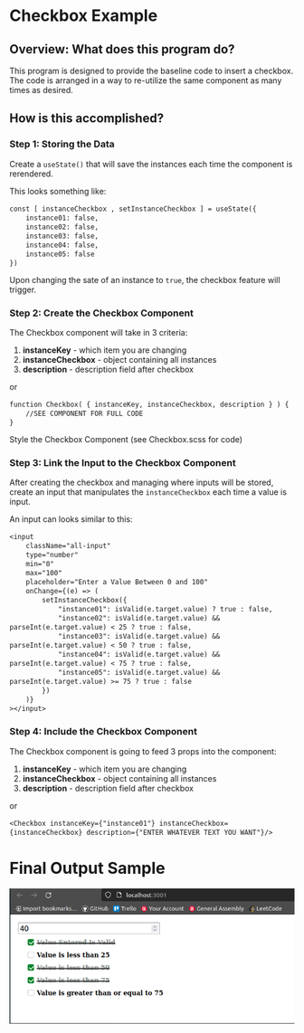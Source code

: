 # Checkbox Example

## Overview: What does this program do?
This program is designed to provide the baseline code to insert a checkbox.  The code is arranged in a way to re-utilize the same component as many times as desired.

## How is this accomplished?

### Step 1: Storing the Data
Create a `useState()` that will save the instances each time the component is rerendered.  

This looks something like: 
```
const [ instanceCheckbox , setInstanceCheckbox ] = useState({
    instance01: false,
    instance02: false,
    instance03: false,
    instance04: false,
    instance05: false
})
```

Upon changing the sate of an instance to `true`, the checkbox feature will trigger.

### Step 2: Create the Checkbox Component
The Checkbox component will take in 3 criteria:
1) **instanceKey** - which item you are changing
2) **instanceCheckbox** - object containing all instances
3) **description** - description field after checkbox

or 

```
function Checkbox( { instanceKey, instanceCheckbox, description } ) {
    //SEE COMPONENT FOR FULL CODE
}
```

Style the Checkbox Component (see Checkbox.scss for code)

### Step 3: Link the Input to the Checkbox Component
After creating the checkbox and managing where inputs will be stored, create an input that manipulates the `instanceCheckbox` each time a value is input.

An input can looks similar to this:
```
<input 
    className="all-input"
    type="number" 
    min="0"
    max="100"
    placeholder="Enter a Value Between 0 and 100"
    onChange={(e) => (
        setInstanceCheckbox({
            "instance01": isValid(e.target.value) ? true : false,
            "instance02": isValid(e.target.value) && parseInt(e.target.value) < 25 ? true : false,
            "instance03": isValid(e.target.value) && parseInt(e.target.value) < 50 ? true : false,
            "instance04": isValid(e.target.value) && parseInt(e.target.value) < 75 ? true : false,
            "instance05": isValid(e.target.value) && parseInt(e.target.value) >= 75 ? true : false
        })       
    )}
></input>
```

### Step 4: Include the Checkbox Component

The Checkbox component is going to feed 3 props into the component:
1) **instanceKey** - which item you are changing
2) **instanceCheckbox** - object containing all instances
3) **description** - description field after checkbox

or 

```
<Checkbox instanceKey={"instance01"} instanceCheckbox={instanceCheckbox} description={"ENTER WHATEVER TEXT YOU WANT"}/>
```

# Final Output Sample

![Example](./public/screenshot01.png)
